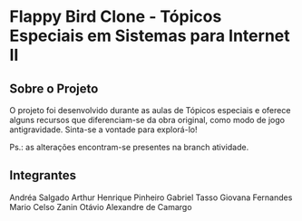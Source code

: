 # Flappy Bird Clone - Tópicos Especiais em Sistemas para Internet II

## Sobre o Projeto

O projeto foi desenvolvido durante as aulas de Tópicos especiais e oferece alguns recursos que diferenciam-se da obra original, como modo de jogo antigravidade. Sinta-se a vontade para explorá-lo!

Ps.: as alterações encontram-se presentes na branch atividade.

## Integrantes 

Andréa Salgado
Arthur Henrique Pinheiro
Gabriel Tasso
Giovana Fernandes
Mario Celso Zanin
Otávio Alexandre de Camargo
